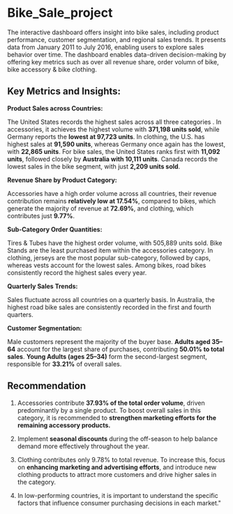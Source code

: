 # Bike_Sale_project

The interactive dashboard offers insight into bike sales, including product performance, customer segmentation, and regional sales trends. It presents data from January 2011 to July 2016, enabling users to explore sales behavior over time. The dashboard enables data-driven decision-making by offering key metrics such as over all revenue share, order volumn of bike, bike accessory & bike clothing.

## Key Metrics and Insights:

**Product Sales across Countries:**

The United States records the highest sales across all three categories . In accessories, it achieves the highest volume with **371,198 units sold**, while Germany reports the **lowest at 97,723 units**.
In clothing, the U.S. has highest sales at **91,590 units**, whereas Germany once again has the lowest, with **22,865 units**.
For bike sales, the United States ranks first with **11,092 units**, followed closely by **Australia with 10,111 units**. Canada records the lowest sales in the bike segment, with just **2,209 units sold**.

**Revenue Share by Product Category:**

Accessories have a high order volume across all countries, their revenue contribution remains **relatively low at 17.54%**, compared to bikes, which generate the majority of revenue at **72.69%**, and clothing, which contributes just **9.77%**.

**Sub-Category Order Quantities:**

Tires & Tubes have the highest order volume, with 505,889 units sold. Bike Stands are the least purchased item within the accessories category.
In clothing, jerseys are the most popular sub-category, followed by caps, whereas vests account for the lowest sales.
Among bikes, road bikes consistently record the highest sales every year.

**Quarterly Sales Trends:**

Sales fluctuate across all countries on a quarterly basis. In Australia, the highest road bike sales are consistently recorded in the first and fourth quarters.

**Customer Segmentation:**

Male customers represent the majority of the buyer base. **Adults aged 35–64** account for the largest share of purchases, contributing **50.01% to total sales**. **Young Adults (ages 25–34)** form the second-largest segment, responsible for **33.21%** of overall sales.

## Recommendation

1. Accessories contribute **37.93% of the total order volume**, driven predominantly by a single product. To boost overall sales in this category, it is recommended to **strengthen marketing efforts for the remaining accessory products.**

2. Implement **seasonal discounts** during the off-season to help balance demand more effectively throughout the year.

3. Clothing contributes only 9.78% to total revenue. To increase this, focus on **enhancing marketing and advertising efforts**, and introduce new clothing products to attract more customers and drive higher sales in the category.

4. In low-performing countries, it is important to understand the specific factors that influence consumer purchasing decisions in each market."
